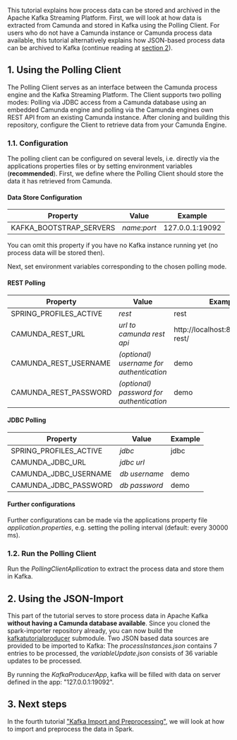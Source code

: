 This tutorial explains how process data can be stored and archived in the Apache Kafka Streaming Platform.
First, we will look at how data is extracted from Camunda and stored in Kafka using the Polling Client.
For users who do not have a Camunda instance or Camunda process data available, this tutorial alternatively explains how JSON-based process data can be archived to Kafka (continue reading at [section 2](2.-Using-the-JSON-Import)).

## 1. Using the Polling Client
The Polling Client serves as an interface between the Camunda process engine and the Kafka Streaming Platform. The Client supports two polling modes: Polling via JDBC access from a Camunda database using an embedded Camunda engine and polling via the Camunda engines own REST API from an existing Camunda instance.
After cloning and building this repository, configure the Client to retrieve data from your Camunda Engine.

### 1.1. Configuration
The polling client can be configured on several levels, i.e. directly via the applications properties files or by setting environment variables (**recommended**).
First, we define where the Polling Client should store the data it has retrieved from Camunda.

#### Data Store Configuration

| Property  | Value | Example |
| ------------- | ------------- | ------------- |
| KAFKA_BOOTSTRAP_SERVERS  | *name:port*  | 127.0.0.1:19092 |

You can omit this property if you have no Kafka instance running yet (no process data will be stored then).

Next, set environment variables corresponding to the chosen polling mode.

#### REST Polling

| Property  | Value | Example |
| ------------- | ------------- | ------------- |
| SPRING_PROFILES_ACTIVE  | *rest*  | rest |
| CAMUNDA_REST_URL  | *url to camunda rest api*  | http://localhost:8080/engine-rest/ |
| CAMUNDA_REST_USERNAME  | *(optional) username for authentication*  | demo |
| CAMUNDA_REST_PASSWORD  | *(optional) password for authentication*  | demo |

#### JDBC Polling

| Property  | Value | Example |
| ------------- | ------------- | ------------- |
| SPRING_PROFILES_ACTIVE  | *jdbc*  | jdbc |
| CAMUNDA_JDBC_URL  | *jdbc url*  | |
| CAMUNDA_JDBC_USERNAME  | *db username*  | demo |
| CAMUNDA_JDBC_PASSWORD  | *db password*  | demo |

#### Further configurations

Further configurations can be made via the applications property file *application.properties*, e.g. setting the polling interval (default: every 30000 ms).

### 1.2. Run the Polling Client
Run the *PollingClientApllication* to extract the process data and store them in Kafka.

## 2. Using the JSON-Import
This part of the tutorial serves to store process data in Apache Kafka **without having a Camunda database available**.
Since you cloned the spark-importer repository already, you can now build the [kafkatutorialproducer](https://github.com/viadee/bpmn.ai/tree/develop/tutorials/spark%20importer/kafkatutorialproducer) submodule.
Two JSON based data sources are provided to be imported to Kafka: The *processInstances.json* contains 7 entries to be processed, the *variableUpdate.json* consists of 36 variable updates to be processed.

By running the *KafkaProducerApp*, kafka will be filled with data on server defined in the app: "127.0.0.1:19092".


## 3. Next steps
In the fourth tutorial ["Kafka Import and Preprocessing"](https://github.com/viadee/bpmn.ai/wiki/Tutorial-4-%E2%80%90-Kafka-Import-and-Preprocessing), we will look at how to import and preprocess the data in Spark.
